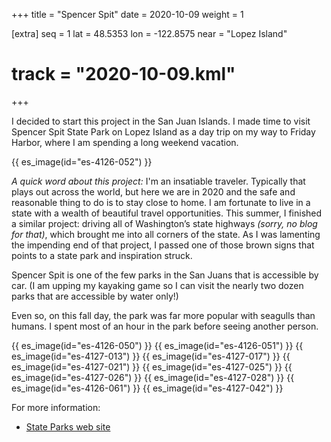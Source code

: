 +++
title = "Spencer Spit"
date = 2020-10-09
weight = 1

[extra]
seq = 1
lat = 48.5353
lon = -122.8575
near = "Lopez Island"
# track = "2020-10-09.kml"
+++

I decided to start this project in the San Juan Islands. I made time to visit Spencer Spit State Park on Lopez Island as a day trip on my way to Friday Harbor, where I am spending a long weekend vacation.

{{ es_image(id="es-4126-052") }}

_A quick word about this project:_ I'm an insatiable traveler. Typically that plays out across the world, but here we are in 2020 and the safe and reasonable thing to do is to stay close to home. I am fortunate to live in a state with a wealth of beautiful travel opportunities. This summer, I finished a similar project: driving all of Washington’s state highways _(sorry, no blog for that)_, which brought me into all corners of the state. As I was lamenting the impending end of that project, I passed one of those brown signs that points to a state park and inspiration struck. 

Spencer Spit is one of the few parks in the San Juans that is accessible by car. (I am upping my kayaking game so I can visit the nearly two dozen parks that are accessible by water only!)

Even so, on this fall day, the park was far more popular with seagulls than humans. I spent most of an hour in the park before seeing another person.

{{ es_image(id="es-4126-050") }}
{{ es_image(id="es-4126-051") }}
{{ es_image(id="es-4127-013") }}
{{ es_image(id="es-4127-017") }}
{{ es_image(id="es-4127-021") }}
{{ es_image(id="es-4127-025") }}
{{ es_image(id="es-4127-026") }}
{{ es_image(id="es-4127-028") }}
{{ es_image(id="es-4126-061") }}
{{ es_image(id="es-4127-042") }}

For more information:

* [State Parks web site](https://parks.state.wa.us/687/Spencer-Spit)
